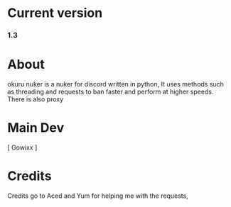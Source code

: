 # Current version
### 1.3


# About
okuru nuker is a nuker for discord written in python, It uses methods such as threading and requests to ban faster and perform at higher speeds.
There is also proxy 

# Main Dev
[ Gowixx ]

# Credits
Credits go to Aced and Yum for helping me with the requests, 
